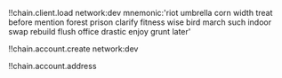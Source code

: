 !!chain.client.load
    network:dev
    mnemonic:'riot umbrella corn width treat before mention forest prison clarify fitness wise bird march such indoor swap rebuild flush office drastic enjoy grunt later'

!!chain.account.create
    network:dev

!!chain.account.address